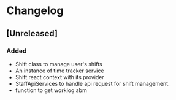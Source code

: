 # Changelog

## [Unreleased]

### Added

- Shift class to manage user's shifts
- An instance of time tracker service
- Shift react context with its provider
- StaffApiServices to handle api request for shift management.
- function to get worklog abm
